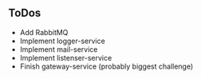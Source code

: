 ## ToDos
- Add RabbitMQ
- Implement logger-service
- Implement mail-service
- Implement listenser-service
- Finish gateway-service (probably biggest challenge)